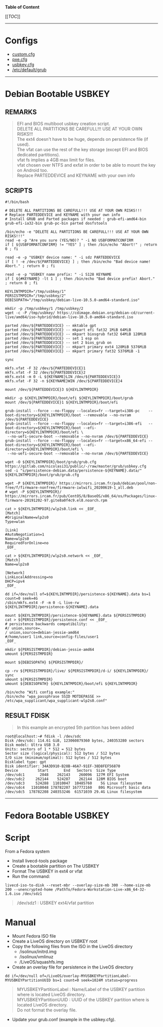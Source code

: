 **Table of Content**

[[_TOC_]]

----

# Configs
- [custom.cfg](custom.cfg)
- [pxe.cfg](pxe.cfg)
- [usbkey.cfg](usbkey.cfg)
- [/etc/default/grub](/etc/default/grub)

----

# Debian Bootable USBKEY
## REMARKS
> EFI and BIOS multiboot usbkey creation script.\
> DELETE ALL PARTITIONS BE CAREFULL!!! USE AT YOUR OWN RISKS!!!\
> The ext4 doesn't have to be huge, depends on persistence file (if used).\
> The vfat can use the rest of the key storage (except EFI and BIOS dedicated partitions).\
> vfat fs implies a 4GB max limit for files.\
> vfat chosen over NTFS and exfat in order to be able to mount the key on Android too.\
> Replace PARTEDDEVICE and KEYNAME with your own info

## SCRIPTS
```shell
#!/bin/bash

# DELETE ALL PARTITIONS BE CAREFULL!!! USE AT YOUR OWN RISKS!!!
# Replace PARTEDDEVICE and KEYNAME with your own info
# Install GRUB and Parted packages if needed : grub-efi-amd64-bin grub-efi-ia32-bin grub-pc-bin parted dosfstools

/bin/echo -e "DELETE ALL PARTITIONS BE CAREFULL!!! USE AT YOUR OWN RISKS!!!"
read -e -p "Are you sure (YES/NO)? " -i NO USBFORMATCONFIRM
if [ ${USBFORMATCONFIRM} != "YES" ] ; then /bin/echo "Abort!" ; return 0 ; fi

read -e -p "USBKEY device name: " -i sdz PARTEDDEVICE
if [ ! -e /dev/${PARTEDDEVICE} ] ; then /bin/echo "Bad device name! Abort." ; return 0 ; fi

read -e -p "USBKEY name prefix: " -i S128 KEYNAME
if [ ${#KEYNAME} -lt 1 ] ; then /bin/echo "Bad device prefix! Abort." ; return 0 ; fi

KEYLINTMPDIR="/tmp/usbkey/1"
PERSISTMPDIR="/tmp/usbkey/2"
DEBISOPATH="/tmp/usbkey/debian-live-10.5.0-amd64-standard.iso"

mkdir -p /tmp/usbkey/1 /tmp/usbkey/2
wget -c -P /tmp/usbkey/ https://cdimage.debian.org/debian-cd/current-live/amd64/iso-hybrid/debian-live-10.5.0-amd64-standard.iso

parted /dev/${PARTEDDEVICE} -- mktable gpt
parted /dev/${PARTEDDEVICE} -- mkpart efi fat32 1MiB 64MiB
parted /dev/${PARTEDDEVICE} -- mkpart biosgrub fat32 64MiB 128MiB
parted /dev/${PARTEDDEVICE} -- set 1 esp on
parted /dev/${PARTEDDEVICE} -- set 2 bios_grub on
parted /dev/${PARTEDDEVICE} -- mkpart primary ext4 128MiB 5376MiB
parted /dev/${PARTEDDEVICE} -- mkpart primary fat32 5376MiB -1

sync

mkfs.vfat -F 32 /dev/${PARTEDDEVICE}1
mkfs.vfat -F 32 /dev/${PARTEDDEVICE}2
mkfs.ext4 -m 0 -L ${KEYNAME}LIN /dev/${PARTEDDEVICE}3
mkfs.vfat -F 32 -n ${KEYNAME}WIN /dev/${PARTEDDEVICE}4

mount /dev/${PARTEDDEVICE}3 ${KEYLINTMPDIR}

mkdir -p ${KEYLINTMPDIR}/boot/efi ${KEYLINTMPDIR}/boot/grub
mount /dev/${PARTEDDEVICE}1 ${KEYLINTMPDIR}/boot/efi

grub-install --force --no-floppy --locales=fr --target=i386-pc    --boot-directory=${KEYLINTMPDIR}/boot --removable --no-nvram /dev/${PARTEDDEVICE}
grub-install --force --no-floppy --locales=fr --target=i386-efi   --boot-directory=${KEYLINTMPDIR}/boot --efi-directory=${KEYLINTMPDIR}/boot/efi \
 --no-uefi-secure-boot --removable --no-nvram /dev/${PARTEDDEVICE}
grub-install --force --no-floppy --locales=fr --target=x86_64-efi --boot-directory=${KEYLINTMPDIR}/boot --efi-directory=${KEYLINTMPDIR}/boot/efi \
 --no-uefi-secure-boot --removable --no-nvram /dev/${PARTEDDEVICE}

wget -O ${KEYLINTMPDIR}/boot/grub/grub.cfg https://gitlab.com/nicolasi31/public/-/raw/master/grub/usbkey.cfg
sed -i "s/persistence-debian.data/persistence-${KEYNAME}.data/" ${KEYLINTMPDIR}/boot/grub/grub.cfg

wget -P ${KEYLINTMPDIR}/ https://mirrors.ircam.fr/pub/debian/pool/non-free/f/firmware-nonfree/firmware-iwlwifi_20200619-1_all.deb
# wget -P ${KEYLINTMPDIR}/ https://mirrors.ircam.fr/pub/CentOS/8/BaseOS/x86_64/os/Packages/linux-firmware-20191202-97.gite8a0f4c9.el8.noarch.rpm

cat > ${KEYLINTMPDIR}/wlp2s0.link << _EOF_
[Match]
#OriginalName=wlp2s0
Type=wlan

[Link]
#AutoNegotiation=1
Name=wlp2s0
RequiredForOnline=no
_EOF_

cat > ${KEYLINTMPDIR}/wlp2s0.network << _EOF_
[Match]
Name=wlp2s0

[Network]
LinkLocalAddressing=no
DHCP=ipv4
_EOF_

dd if=/dev/null of=${KEYLINTMPDIR}/persistence-${KEYNAME}.data bs=1 count=0 seek=4G
/sbin/mkfs.ext4 -F -m 0 -L live-rw ${KEYLINTMPDIR}/persistence-${KEYNAME}.data

mount ${KEYLINTMPDIR}/persistence-${KEYNAME}.data ${PERSISTMPDIR}
cat > ${PERSISTMPDIR}/persistence.conf << _EOF_
# persistence backwards compatibility:
#/ union,source=.
/ union,source=debian-jessie-amd64
#/home/user1 link,source=config-files/user1
_EOF_

mkdir ${PERSISTMPDIR}/debian-jessie-amd64
umount ${PERSISTMPDIR}

mount ${DEBISOPATH} ${PERSISTMPDIR}/

cp -rv ${PERSISTMPDIR}/live/ ${PERSISTMPDIR}/d-i/ ${KEYLINTMPDIR}/
sync
umount ${PERSISTMPDIR}
umount ${DEBISOPATH} ${KEYLINTMPDIR}/boot/efi ${KEYLINTMPDIR}

/bin/echo "Wifi config example:"
/bin/echo "wpa_passphrase SSID MOTDEPASSE >> /etc/wpa_supplicant/wpa_supplicant-wlp2s0.conf"

```

## RESULT FDISK

> In this example an encrypted 5th partition has been added

```shell
root@localhost:~# fdisk -l /dev/sdc
Disk /dev/sdc: 114.61 GiB, 123060879360 bytes, 240353280 sectors
Disk model: Ultra USB 3.0   
Units: sectors of 1 * 512 = 512 bytes
Sector size (logical/physical): 512 bytes / 512 bytes
I/O size (minimum/optimal): 512 bytes / 512 bytes
Disklabel type: gpt
Disk identifier: 34A3D910-B28B-46A7-91EF-38D8FEF56870
Device         Start       End   Sectors  Size Type
/dev/sdc1       2048    262143    260096  127M EFI System
/dev/sdc2     262144    524287    262144  128M BIOS boot
/dev/sdc3     524288  11010047  10485760    5G Linux filesystem
/dev/sdc4   11010048 178782207 167772160   80G Microsoft basic data
/dev/sdc5  178782208 240353246  61571039 29.4G Linux filesystem
```

----

# Fedora Bootable USBKEY

# Script
From a Fedora system
- Install livecd-tools package
- Create a bootable partition on The USBKEY
- Format The USBKEY in ext4 or vfat
- Run the command:
```shell
livecd-iso-to-disk --reset-mbr --overlay-size-mb 300 --home-size-mb 200 --unencrypted-home /PathTo/Fedora-Workstation-Live-x86_64-32-1.6.iso /dev/sdz1
```
> /dev/sdz1 : USBKEY ext4/vfat partition

# Manual
- Mount Fedora ISO file
- Create a LiveOS directory on USBKEY root
- Copy the following files from the ISO in the LiveOS directory
  - /isolinux/initrd.img
  - /isolinux/vmlinuz
  - /LiveOS/squashfs.img
- Create an overlay file for persistence in the LiveOS directory
```shell
dd if=/dev/null of=/LiveOS/overlay-MYUSBKEYPartitionLabel-MYUSBKEYPartitionUUID bs=1 count=0 seek=1024M status=progress
```
> MYUSBKEYPartitionLabel : Name/Label of the USBKEY partition where is located LiveOS directory.\
> MYUSBKEYPartitionUUID : UUID of the USBKEY partition where is located LiveOS directory.\
> Do not format the overlay file.
- Update your grub.conf (example in the usbkey.cfg).

